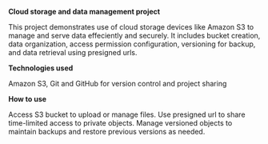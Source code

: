 **Cloud storage and data management project**

This project demonstrates use of cloud storage devices like Amazon S3 to manage and serve data effeciently and securely. It includes bucket creation, data organization, access permission configuration, versioning for backup,
and data retrieval using presigned urls.

**Technologies used**

Amazon S3,
Git and GitHub for version control and project sharing

**How to use**

Access S3 bucket to upload or manage files. Use presigned url to share time-limited access to private objects. 
Manage versioned objects to maintain backups and restore previous versions as needed.

